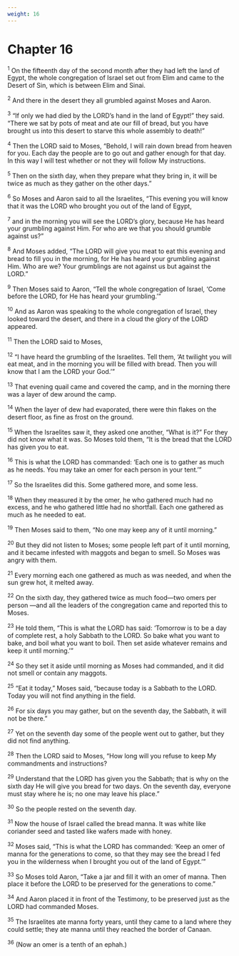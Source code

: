 ```yaml
---
weight: 16
---
```


# Chapter 16

<sup>1</sup> On the fifteenth day of the second month after they had left the land of Egypt, the whole congregation of Israel set out from Elim and came to the Desert of Sin, which is between Elim and Sinai. 

<sup>2</sup> And there in the desert they all grumbled against Moses and Aaron. 

<sup>3</sup> “If only we had died by the LORD’s hand in the land of Egypt!” they said. “There we sat by pots of meat and ate our fill of bread, but you have brought us into this desert to starve this whole assembly to death!” 

<sup>4</sup> Then the LORD said to Moses, “Behold, I will rain down bread from heaven for you. Each day the people are to go out and gather enough for that day. In this way I will test whether or not they will follow My instructions. 

<sup>5</sup> Then on the sixth day, when they prepare what they bring in, it will be twice as much as they gather on the other days.” 

<sup>6</sup> So Moses and Aaron said to all the Israelites, “This evening you will know that it was the LORD who brought you out of the land of Egypt, 

<sup>7</sup> and in the morning you will see the LORD’s glory, because He has heard your grumbling against Him. For who are we that you should grumble against us?” 

<sup>8</sup> And Moses added, “The LORD will give you meat to eat this evening and bread to fill you in the morning, for He has heard your grumbling against Him. Who are we? Your grumblings are not against us but against the LORD.” 

<sup>9</sup> Then Moses said to Aaron, “Tell the whole congregation of Israel, ‘Come before the LORD, for He has heard your grumbling.’” 

<sup>10</sup> And as Aaron was speaking to the whole congregation of Israel, they looked toward the desert, and there in a cloud the glory of the LORD appeared. 

<sup>11</sup> Then the LORD said to Moses, 

<sup>12</sup> “I have heard the grumbling of the Israelites. Tell them, ‘At twilight you will eat meat, and in the morning you will be filled with bread. Then you will know that I am the LORD your God.’” 

<sup>13</sup> That evening quail came and covered the camp, and in the morning there was a layer of dew around the camp. 

<sup>14</sup> When the layer of dew had evaporated, there were thin flakes on the desert floor, as fine as frost on the ground. 

<sup>15</sup> When the Israelites saw it, they asked one another, “What is it?” For they did not know what it was. So Moses told them, “It is the bread that the LORD has given you to eat. 

<sup>16</sup> This is what the LORD has commanded: ‘Each one is to gather as much as he needs. You may take an omer for each person in your tent.’” 

<sup>17</sup> So the Israelites did this. Some gathered more, and some less. 

<sup>18</sup> When they measured it by the omer, he who gathered much had no excess, and he who gathered little had no shortfall. Each one gathered as much as he needed to eat. 

<sup>19</sup> Then Moses said to them, “No one may keep any of it until morning.” 

<sup>20</sup> But they did not listen to Moses; some people left part of it until morning, and it became infested with maggots and began to smell. So Moses was angry with them. 

<sup>21</sup> Every morning each one gathered as much as was needed, and when the sun grew hot, it melted away. 

<sup>22</sup> On the sixth day, they gathered twice as much food—two omers per person —and all the leaders of the congregation came and reported this to Moses. 

<sup>23</sup> He told them, “This is what the LORD has said: ‘Tomorrow is to be a day of complete rest, a holy Sabbath to the LORD. So bake what you want to bake, and boil what you want to boil. Then set aside whatever remains and keep it until morning.’” 

<sup>24</sup> So they set it aside until morning as Moses had commanded, and it did not smell or contain any maggots. 

<sup>25</sup> “Eat it today,” Moses said, “because today is a Sabbath to the LORD. Today you will not find anything in the field. 

<sup>26</sup> For six days you may gather, but on the seventh day, the Sabbath, it will not be there.” 

<sup>27</sup> Yet on the seventh day some of the people went out to gather, but they did not find anything. 

<sup>28</sup> Then the LORD said to Moses, “How long will you refuse to keep My commandments and instructions? 

<sup>29</sup> Understand that the LORD has given you the Sabbath; that is why on the sixth day He will give you bread for two days. On the seventh day, everyone must stay where he is; no one may leave his place.” 

<sup>30</sup> So the people rested on the seventh day. 

<sup>31</sup> Now the house of Israel called the bread manna. It was white like coriander seed and tasted like wafers made with honey. 

<sup>32</sup> Moses said, “This is what the LORD has commanded: ‘Keep an omer of manna for the generations to come, so that they may see the bread I fed you in the wilderness when I brought you out of the land of Egypt.’” 

<sup>33</sup> So Moses told Aaron, “Take a jar and fill it with an omer of manna. Then place it before the LORD to be preserved for the generations to come.” 

<sup>34</sup> And Aaron placed it in front of the Testimony, to be preserved just as the LORD had commanded Moses. 

<sup>35</sup> The Israelites ate manna forty years, until they came to a land where they could settle; they ate manna until they reached the border of Canaan. 

<sup>36</sup> (Now an omer is a tenth of an ephah.) 



